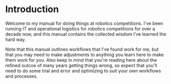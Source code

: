 # Introduction

Welcome to my manual for doing things at robotics competitions.  I've
been running IT and operational logistics for robotics competitions
for over a decade now, and this manual contains the collected wisdom
I've learned the hard way.

Note that this manual outlines workflows that I've found work for me,
but that you may need to make adjustments to anything you learn here
to make them work for you.  Also keep in mind that you're reading here
about the refined outcoe of many years getting things wrong, so expect
that you'll need to do some trial and error and optimizing to suit
your own workflows and processes.

